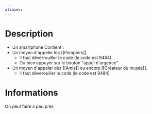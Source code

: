 ```yaml
---
aliases:
---
```

# Description
- Un smartphone
Contient : 
- Un moyen d'appeler les [[Pompiers]] 
	- Il faut déverrouiller le code (le code est 9484)
	- Ou bien appuyer sur le bouton "appel d'urgence"
- Un moyen d'appeler des [[Amis]] ou encore [[Créateur du musée]].
	- Il faut déverouiller le code (le code est 9484)
# Informations
On peut faire à peu près 